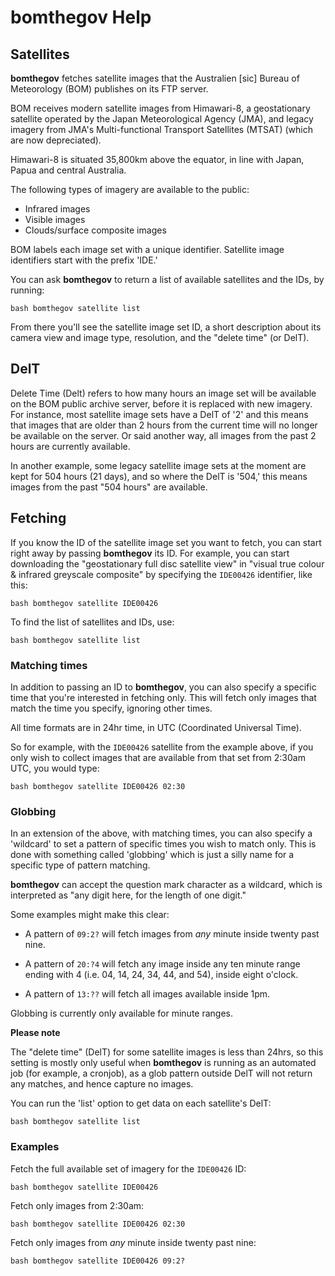 ﻿# bomthegov Help

## Satellites

**bomthegov** fetches satellite images that the Australien [sic] Bureau of Meteorology (BOM) publishes on its FTP server.

BOM receives modern satellite images from Himawari-8, a geostationary satellite operated by the Japan Meteorological Agency (JMA), and legacy imagery from JMA's Multi-functional Transport Satellites (MTSAT) (which are now depreciated).

Himawari-8 is situated 35,800km above the equator, in line with Japan, Papua and central Australia.

The following types of imagery are available to the public:

  * Infrared images
  * Visible images
  * Clouds/surface composite images

BOM labels each image set with a unique identifier. Satellite image identifiers start with the prefix 'IDE.'

You can ask **bomthegov** to return a list of available satellites and the IDs, by running:

  `bash bomthegov satellite list`

From there you'll see the satellite image set ID, a short description about its camera view and image type, resolution, and the "delete time" (or DelT).


## DelT

Delete Time (Delt) refers to how many hours an image set will be available on the BOM public archive server, before it is replaced with new imagery. For instance, most satellite image sets have a DelT of '2' and this means that images that are older than 2 hours from the current time will no longer be available on the server. Or said another way, all images from the past 2 hours are currently available.

In another example, some legacy satellite image sets at the moment are kept for 504 hours (21 days), and so where the DelT is '504,' this means images from the past "504 hours" are available.


## Fetching

If you know the ID of the satellite image set you want to fetch, you can start right away by passing **bomthegov** its ID. For example, you can start downloading the "geostationary full disc satellite view" in "visual true colour & infrared greyscale composite" by specifying the `IDE00426` identifier, like this:

  `bash bomthegov satellite IDE00426`


To find the list of satellites and IDs, use:

  `bash bomthegov satellite list`


### Matching times

In addition to passing an ID to **bomthegov**, you can also specify a specific time that you're interested in fetching only. This will fetch only images that match the time you specify, ignoring other times.

All time formats are in 24hr time, in UTC (Coordinated Universal Time).

So for example, with the `IDE00426` satellite from the example above, if you only wish to collect images that are available from that set from 2:30am UTC, you would type:

  `bash bomthegov satellite IDE00426 02:30`


### Globbing

In an extension of the above, with matching times, you can also specify a 'wildcard' to set a pattern of specific times you wish to match only. This is done with something called 'globbing' which is just a silly name for a specific type of pattern matching.

**bomthegov** can accept the question mark character as a wildcard, which is interpreted as "any digit here, for the length of one digit."

Some examples might make this clear:

  * A pattern of `09:2?` will fetch images from *any* minute inside twenty past nine.

  * A pattern of `20:?4` will fetch any image inside any ten minute range ending with 4 (i.e. 04, 14, 24, 34, 44, and 54), inside eight o'clock.

  * A pattern of `13:??` will fetch all images available inside 1pm.

Globbing is currently only available for minute ranges.


**Please note**

The "delete time" (DelT) for some satellite images is less than 24hrs, so this setting is mostly only useful when **bomthegov** is running as an automated job (for example, a cronjob), as a glob pattern outside DelT will not return any matches, and hence capture no images.

You can run the 'list' option to get data on each satellite's DelT:

  `bash bomthegov satellite list`



### Examples

Fetch the full available set of imagery for the `IDE00426` ID:

  `bash bomthegov satellite IDE00426`


Fetch only images from 2:30am:

  `bash bomthegov satellite IDE00426 02:30`


Fetch only images from *any* minute inside twenty past nine:

  `bash bomthegov satellite IDE00426 09:2?`

